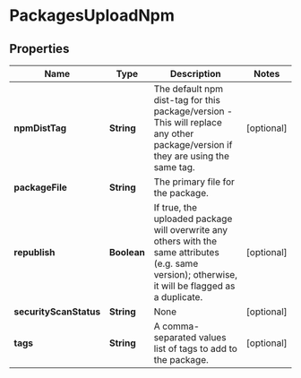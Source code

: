 
# PackagesUploadNpm

## Properties
Name | Type | Description | Notes
------------ | ------------- | ------------- | -------------
**npmDistTag** | **String** | The default npm dist-tag for this package/version - This will replace any other package/version if they are using the same tag. |  [optional]
**packageFile** | **String** | The primary file for the package. | 
**republish** | **Boolean** | If true, the uploaded package will overwrite any others with the same attributes (e.g. same version); otherwise, it will be flagged as a duplicate. |  [optional]
**securityScanStatus** | **String** | None |  [optional]
**tags** | **String** | A comma-separated values list of tags to add to the package. |  [optional]



